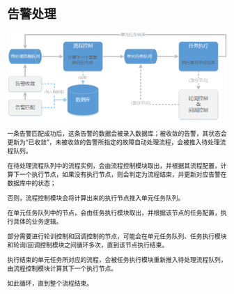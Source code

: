 # 告警处理

![-w2020](../media/7043bb240391fc97ee9fc93891bd2b14.png)

一条告警匹配成功后，这条告警的数据会被录入数据库；被收敛的告警，其状态会更新为“已收敛”，未被收敛的告警所指定的故障自动处理流程，会被推入待处理流程队列。

在待处理流程队列中的流程实例，会由流程控制模块取出，并根据其流程配置，计算下一个执行节点，如果没有执行节点，则会判定为流程结束，并更新对应告警在数据库中的状态；

否则，流程控制模块会将计算出来的执行节点推入单元任务队列。

在单元任务队列中的节点，会由任务执行模块取出，并根据该节点的任务配置，执行具体的业务逻辑。

部分需要进行轮训控制和回调控制的节点，可能会在单元任务队列、任务执行模块和轮询/回调控制模块之间循环多次，直到该节点执行结束。

执行结束的单元任务所对应的流程，会被任务执行模块重新推入待处理流程队列，由流程控制模块计算其下一个执行节点。

如此循环，直到整个流程结束。
